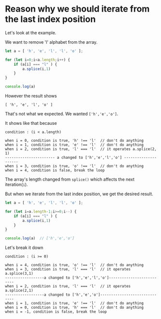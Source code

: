 # Reason why we should iterate from the last index position

Let's look at the example.

We want to remove 'l' alphabet from the array.
```js
let a = [ 'h', 'e', 'l', 'l', 'o' ];

for (let i=0;i<a.length;i++) {
    if (a[i] === "l" ) {
        a.splice(i,1)
    }
}

console.log(a)
```

However the result shows 

```
[ 'h', 'e', 'l', 'o' ]
```

That's not what we expected. We wanted `['h','e','o']`.

It shows like that because 

```
condition : (i < a.length)

when i = 0, condition is true, 'h' !== 'l'  // don't do anything
when i = 1, condition is true, 'e' !== 'l'  // don't do anything
when i = 2, condition is true, 'l' === 'l'  // it operates a.splice(2, 1)
----------------------- a changed to ['h','e','l','o'] ---------------------
when i = 3, condition is true, 'o' !== 'l'  // don't do anything
when i = 4, condition is false, break the loop
```

The array's length changed from `splice()` which affects the next iteration(`i`).

But when we iterate from the last index position, we get the desired result.

```js
let a = [ 'h', 'e', 'l', 'l', 'o' ];

for (let i=a.length-1;i>=0;i--) {
    if (a[i] === "l" ) {
        a.splice(i,1)
    }
}

console.log(a)  // ['h','e','o']
```

Let's break it down

```
condition : (i >= 0)

when i = 4, condition is true, 'o' !== 'l'  // don't do anything
when i = 3, condition is true, 'l' === 'l'  // it operates a.splice(3,1)
------------------a changed to ['h','e','l','o']--------------------------
when i = 2, condition is true, 'l' === 'l'  // it operates a.splice(2,1)
------------------a changed to ['h','e','o']------------------------------
when i = 1, condition is true, 'e' !== 'l'  // don't do anything
when i = 0, condition is true, 'h' === 'l'  // don't do anything
when i = -1, condition is false, break the loop
```
